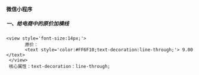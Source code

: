 ####                            微信小程序

##### 一、给电商中的原价加横线

```
<view style='font-size:14px;'>
       原价：
       <text style='color:#FF6F10;text-decoration:line-through;'> 9.00 </text>
 </view>
 核心属性：text-decoration：line-through;
```



